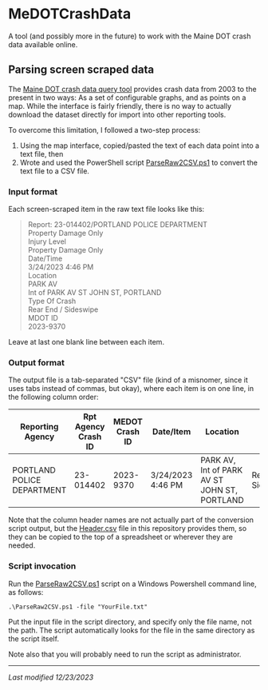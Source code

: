 # MeDOTCrashData
A tool (and possibly more in the future) to work with the Maine DOT crash data available online.

## Parsing screen scraped data

The [Maine DOT crash data query tool](https://mdotapps.maine.gov/MaineCrashPublic/Home) provides crash data from 2003 to the present in two ways: As a set of configurable graphs, and as points on a map. While the interface is fairly friendly, there is no way to actually download the dataset directly for import into other reporting tools.

To overcome this limitation, I followed a two-step process:
1. Using the map interface, copied/pasted the text of each data point into a text file, then
2. Wrote and used the PowerShell script [ParseRaw2CSV.ps1](https://github.com/JohnBrooking/MeDOTCrashData/blob/main/ParseRaw2CSV.ps1) to convert the text file to a CSV file.

### Input format

Each screen-scraped item in the raw text file looks like this:
>
>Report: 23-014402/PORTLAND POLICE DEPARTMENT  
>Property Damage Only  
>Injury Level  
>Property Damage Only  
>Date/Time  
>3/24/2023  4:46 PM  
>Location  
>PARK AV  
>Int of PARK AV ST JOHN ST, PORTLAND  
>Type Of Crash  
>Rear End / Sideswipe  
>MDOT ID  
>2023-9370
>

Leave at last one blank line between each item.

### Output format

The output file is a tab-separated "CSV" file (kind of a misnomer, since it uses tabs instead of commas, but okay), where each item is on one line, in the following column order:

| Reporting Agency | Rpt Agency Crash ID | MEDOT Crash ID | Date/Item | Location | Crash Type | Injury Level |
| --- | --- | --- | --- | --- | --- | --- |
| PORTLAND POLICE DEPARTMENT | 23-014402 | 2023-9370 | 3/24/2023  4:46 PM | PARK AV, Int of PARK AV ST JOHN ST, PORTLAND | Rear End / Sideswipe | Property Damage Only |

Note that the column header names are not actually part of the conversion script output, but the [Header.csv](https://github.com/JohnBrooking/MeDOTCrashData/blob/main/Data/Headers.csv) file in this repository provides them, so they can be copied to the top of a spreadsheet or wherever they are needed.

### Script invocation

Run the [ParseRaw2CSV.ps1](https://github.com/JohnBrooking/MeDOTCrashData/blob/main/ParseRaw2CSV.ps1) script on a Windows Powershell command line, as follows:

`.\ParseRaw2CSV.ps1 -file "YourFile.txt"`

Put the input file in the script directory, and specify only the file name, not the path. The script automatically looks for the file in the same directory as the script itself.

Note also that you will probably need to run the script as administrator.

---
_Last modified 12/23/2023_
